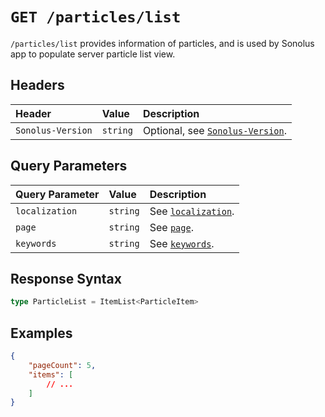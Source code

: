 # `GET /particles/list`

`/particles/list` provides information of particles, and is used by Sonolus app to populate server particle list view.

## Headers

| Header            | Value    | Description                                                    |
| :---------------- | :------- | :------------------------------------------------------------- |
| `Sonolus-Version` | `string` | Optional, see [`Sonolus-Version`](../headers/sonolus-version). |

## Query Parameters

| Query Parameter | Value    | Description                                             |
| :-------------- | :------- | :------------------------------------------------------ |
| `localization`  | `string` | See [`localization`](../query-parameters/localization). |
| `page`          | `string` | See [`page`](../query-parameters/page).                 |
| `keywords`      | `string` | See [`keywords`](../query-parameters/keywords).         |

## Response Syntax

```ts
type ParticleList = ItemList<ParticleItem>
```

## Examples

```json
{
    "pageCount": 5,
    "items": [
        // ...
    ]
}
```
